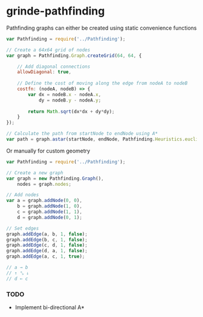 # grinde-pathfinding

Pathfinding graphs can either be created using static convenience functions
```javascript
var Pathfinding = require('../Pathfinding');

// Create a 64x64 grid of nodes
var graph = Pathfinding.Graph.createGrid(64, 64, {

    // Add diagonal connections
    allowDiagonal: true,
    
    // Define the cost of moving along the edge from nodeA to nodeB
    costfn: (nodeA, nodeB) => {
        var dx = nodeB.x - nodeA.x,
            dy = nodeB.y - nodeA.y;
            
        return Math.sqrt(dx*dx + dy*dy);
    }
});

// Calculate the path from startNode to endNode using A*
var path = graph.astar(startNode, endNode, Pathfinding.Heuristics.euclidean);
```

Or manually for custom geometry

```javascript
var Pathfinding = require('../Pathfinding');

// Create a new graph
var graph = new Pathfinding.Graph(),
    nodes = graph.nodes;

// Add nodes
var a = graph.addNode(0, 0),
    b = graph.addNode(1, 0),
    c = graph.addNode(1, 1),
    d = graph.addNode(0, 1);

// Set edges
graph.addEdge(a, b, 1, false);
graph.addEdge(b, c, 1, false);
graph.addEdge(c, d, 1, false);
graph.addEdge(d, a, 1, false);
graph.addEdge(a, c, 1, true);

// a → b
// ↑ ⤡ ↓
// d ← c
```

### TODO

* Implement bi-directional A*